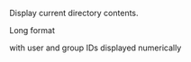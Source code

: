 Display current directory contents.



Long format

with user and group IDs displayed numerically



